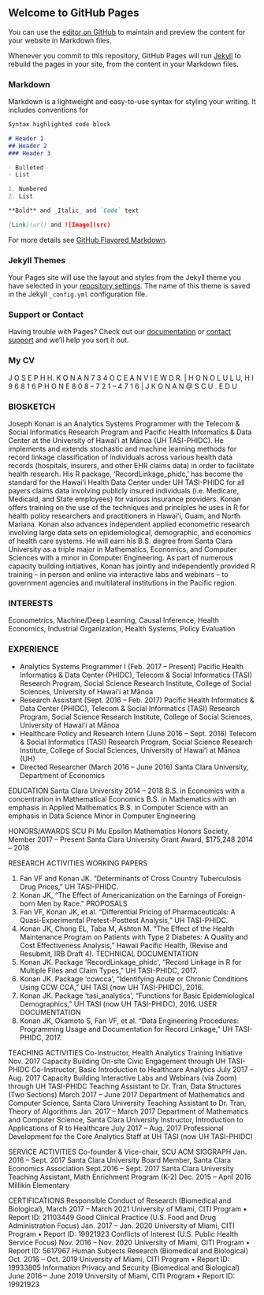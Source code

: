 ## Welcome to GitHub Pages

You can use the [editor on GitHub](https://github.com/jkonan/jkonan.github.io/edit/master/README.md) to maintain and preview the content for your website in Markdown files.

Whenever you commit to this repository, GitHub Pages will run [Jekyll](https://jekyllrb.com/) to rebuild the pages in your site, from the content in your Markdown files.

### Markdown

Markdown is a lightweight and easy-to-use syntax for styling your writing. It includes conventions for

```markdown
Syntax highlighted code block

# Header 1
## Header 2
### Header 3

- Bulleted
- List

1. Numbered
2. List

**Bold** and _Italic_ and `Code` text

[Link](url) and ![Image](src)
```

For more details see [GitHub Flavored Markdown](https://guides.github.com/features/mastering-markdown/).

### Jekyll Themes

Your Pages site will use the layout and styles from the Jekyll theme you have selected in your [repository settings](https://github.com/jkonan/jkonan.github.io/settings). The name of this theme is saved in the Jekyll `_config.yml` configuration file.

### Support or Contact

Having trouble with Pages? Check out our [documentation](https://help.github.com/categories/github-pages-basics/) or [contact support](https://github.com/contact) and we’ll help you sort it out.

### My CV

J O S E P H   H.   K O N A N
7 3 4   O C E A N  V I E W  D R.   |    H O N O L U L U,   H  I    9 6 8 1 6
P H O N E  8 0 8 – 7 2 1 – 4 7 1 6   |   J K O N A N @ S C U . E D U 

### BIOSKETCH
Joseph Konan is an Analytics Systems Programmer with the Telecom & Social Informatics Research Program and Pacific Health Informatics & Data Center at the University of Hawaiʻi at Mānoa (UH TASI-PHIDC).  He implements and extends stochastic and machine learning methods for record linkage classification of individuals across various health data records (hospitals, insurers, and other EHR claims data) in order to facilitate health research.  His R package, ‘RecordLinkage_phidc,’ has become the standard for the Hawaiʻi Health Data Center under UH TASI-PHIDC for all payers claims data involving publicly insured individuals (i.e. Medicare, Medicaid, and State employees) for various insurance providers. Konan offers training on the use of the techniques and principles he uses in R for health policy researchers and practitioners in Hawaiʻi, Guam, and North Mariana.  Konan also advances independent applied econometric research involving large data sets on epidemiological, demographic, and economics of health care systems.  He will earn his B.S. degree from Santa Clara University as a triple major in Mathematics, Economics, and Computer Sciences with a minor in Computer Engineering. As part of numerous capacity building initiatives, Konan has jointly and independently provided R training – in person and online via interactive labs and webinars – to government agencies and multilateral institutions in the Pacific region.  

### INTERESTS
Econometrics, Machine/Deep Learning, Causal Inference, Health Economics, Industrial Organization, Health Systems, Policy Evaluation

### EXPERIENCE
- Analytics Systems Programmer I	(Feb. 2017 – Present)
Pacific Health Informatics & Data Center (PHIDC), Telecom & Social Informatics (TASI) Research 
Program, Social Science Research Institute, College of Social Sciences, University of Hawaiʻi at Mānoa 
- Research Assistant	(Sept. 2016 – Feb. 2017)
Pacific Health Informatics & Data Center (PHIDC), Telecom & Social Informatics (TASI) Research 
Program, Social Science Research Institute, College of Social Sciences, University of Hawaiʻi at Mānoa
- Healthcare Policy and Research Intern	(June 2016 – Sept. 2016)
Telecom & Social Informatics (TASI) Research Program, Social Science Research Institute, College of 
Social Sciences, University of Hawaiʻi at Mānoa (UH)
- Directed Researcher (March 2016 – June 2016)
Santa Clara University, Department of Economics

EDUCATION
Santa Clara University 								                    2014 – 2018
B.S. in Economics with a concentration in Mathematical Economics
B.S. in Mathematics with an emphasis in Applied Mathematics
B.S. in Computer Science with an emphasis in Data Science
Minor in Computer Engineering

HONORS/AWARDS
SCU Pi Mu Epsilon Mathematics Honors Society, Member		     		               2017 – Present 
Santa Clara University Grant Award, $175,248						       2014 – 2018


RESEARCH ACTIVITIES
WORKING PAPERS
1.	Fan VF and Konan JK. “Determinants of Cross Country Tuberculosis Drug Prices,” UH TASI-PHIDC.
2.	Konan JK, “The Effect of Americanization on the Earnings of Foreign-born Men by Race.”
PROPOSALS
3.	Fan VF, Konan JK, et al. “Differential Pricing of Pharmaceuticals: A Quasi-Experimental Pretest-Posttest Analysis,” UH TASI-PHIDC.
4.	Konan JK, Chong EL, Taba M, Ashton M. “The Effect of the Health Maintenance Program on Patients with Type 2 Diabetes: A Quality and Cost Effectiveness Analysis,” Hawaii Pacific Health, (Revise and Resubmit, IRB Draft 4).
TECHNICAL DOCUMENTATION
5.	Konan JK. Package 'RecordLinkage_phidc', “Record Linkage in R for Multiple Files and Claim Types,” UH TASI-PHIDC, 2017.
6.	Konan JK. Package ‘ccwcca’, “Identifying Acute or Chronic Conditions Using CCW CCA,” UH TASI (now UH TASI-PHIDC), 2016.
7.	Konan JK. Package ‘tasi_analytics’, “Functions for Basic Epidemiological Demographics,” UH TASI (now UH TASI-PHIDC), 2016.
USER DOCUMENTATION
8.	Konan JK, Okamoto S, Fan VF, et al. “Data Engineering Procedures: Programming Usage and Documentation for Record Linkage,” UH TASI-PHIDC, 2017.

TEACHING ACTIVITIES
Co-Instructor, Health Analytics Training Initiative				                      Nov. 2017
Capacity Building On-site Civic Engagement through UH TASI-PHIDC
Co-Instructor, Basic Introduction to Healthcare Analytics		            	    July 2017 – Aug. 2017
Capacity Building Interactive Labs and Webinars (via Zoom) through UH TASI-PHIDC
Teaching Assistant to Dr. Tran, Data Structures (Two Sections)	             March 2017 – June 2017
Department of Mathematics and Computer Science, Santa Clara University
Teaching Assistant to Dr. Tran, Theory of Algorithms	      	       	              Jan. 2017 – March 2017
Department of Mathematics and Computer Science, Santa Clara University
Instructor, Introduction to Applications of R to Healthcare		            	    July 2017 – Aug. 2017
Professional Development for the Core Analytics Staff at UH TASI (now UH TASI-PHIDC)

SERVICE ACTIVITIES
Co-founder & Vice-chair, SCU ACM SIGGRAPH		             	                Jan. 2016 – Sept. 2017
Santa Clara University
Board Member, Santa Clara Economics Association		          		  Sept.2016 – Sept. 2017
Santa Clara University
Teaching Assistant, Math Enrichment Program (K-2)		      	               Dec. 2015 – April 2016
Millikin Elementary

CERTIFICATIONS
Responsible Conduct of Research (Biomedical and Biological), 	         March 2017 – March 2021
University of Miami, CITI Program • Report ID: 21103449
Good Clinical Practice (U.S. Food and Drug Administration Focus)	    	    Jan. 2017 – Jan. 2020
University of Miami, CITI Program • Report ID: 19921923
Conflicts of Interest (U.S. Public Health Service Focus)	          		 Nov. 2016 – Nov. 2020
University of Miami, CITI Program • Report ID: 5617967
Human Subjects Research (Biomedical and Biological)		     	   Oct. 2016 – Oct. 2019
University of Miami, CITI Program • Report ID: 19933805
Information Privacy and Security (Biomedical and Biological)		               June 2016 – June 2019
University of Miami, CITI Program • Report ID: 19921923

